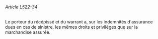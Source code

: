 ###### Article L522-34

Le porteur du récépissé et du warrant a, sur les indemnités d'assurance dues en cas de sinistre, les mêmes droits et privilèges que sur la marchandise assurée.

